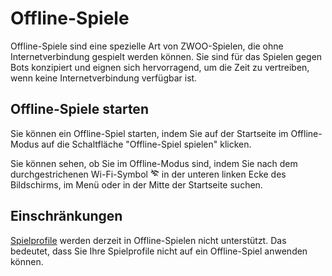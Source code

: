 # Offline-Spiele

Offline-Spiele sind eine spezielle Art von ZWOO-Spielen, die ohne Internetverbindung gespielt werden können. Sie sind für das Spielen gegen Bots konzipiert und eignen sich hervorragend, um die Zeit zu vertreiben, wenn keine Internetverbindung verfügbar ist.

## Offline-Spiele starten

Sie können ein Offline-Spiel starten, indem Sie auf der Startseite im Offline-Modus auf die Schaltfläche "Offline-Spiel spielen" klicken.

Sie können sehen, ob Sie im Offline-Modus sind, indem Sie nach dem durchgestrichenen Wi-Fi-Symbol
<svg xmlns="http://www.w3.org/2000/svg" width="1em" height="1em" viewBox="0 0 24 24" style="display: inline-block;"><path fill="currentColor" d="M22.99 9C19.15 5.16 13.8 3.76 8.84 4.78l2.52 2.52c3.47-.17 6.99 1.05 9.63 3.7zm-4 4a9.8 9.8 0 0 0-4.49-2.56l3.53 3.53zM2 3.05L5.07 6.1C3.6 6.82 2.22 7.78 1 9l1.99 2c1.24-1.24 2.67-2.16 4.2-2.77l2.24 2.24A9.7 9.7 0 0 0 5 13v.01L6.99 15a7.04 7.04 0 0 1 4.92-2.06L18.98 20l1.27-1.26L3.29 1.79zM9 17l3 3l3-3a4.237 4.237 0 0 0-6 0"/></svg>
in der unteren linken Ecke des Bildschirms, im Menü oder in der Mitte der Startseite suchen.

## Einschränkungen

[Spielprofile](./game-profiles.md) werden derzeit in Offline-Spielen nicht unterstützt. Das bedeutet, dass Sie Ihre Spielprofile nicht auf ein Offline-Spiel anwenden können.
